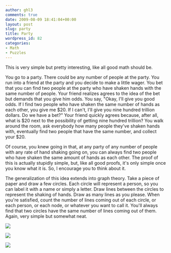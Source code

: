 ```yaml
---
author: ghl3
comments: true
date: 2009-08-09 18:41:04+00:00
layout: post
slug: party
title: Party
wordpress_id: 82
categories:
- Math
- Puzzles
---
```


This is very simple but pretty interesting, like all good math should be.

You go to a party.  There could be any number of people at the party.  You run into a friend at the party and you decide to make a little wager.  You bet that you can find two people at the party who have shaken hands with the same number of people.  Your friend realizes agrees to the idea of the bet but demands that you give him odds.  You say, "Okay, I'll give you good odds.  If I find two people who have shaken the same number of hands as each other, you give me $20.  If I can't, I'll give you nine hundred trillion dollars.  Do we have a bet?"  Your friend quickly agrees because, after all, what is $20 next to the possibility of getting nine hundred trillion?  You walk around the room, ask everybody how many people they've shaken hands with, eventually find two people that have the same number, and collect your $20.

Of course, you knew going in that, at any party of any number of people with any rate of hand shaking going on, you can always find two people who have shaken the same amount of hands as each other.  The proof of this is actually stupidly simple, but, like all good proofs, it's only simple once you know what it is.  So, I encourage you to think about it.

The generalization of this idea extends into graph theory.  Take a piece of paper and draw a few circles.  Each circle will represent a person, so you can label it with a name or simply a letter.  Draw lines between the circles to represent the shaking of hands.  Draw as many lines as you please.  When you're satisfied, count the number of lines coming out of each circle, or each person, or each node, or whatever you want to call it.  You'll always find that two circles have the same number of lines coming out of them.  Again, very simple but somewhat neat.

![](http://upload.wikimedia.org/wikipedia/commons/thumb/d/d3/Graph_theory_tree.svg/542px-Graph_theory_tree.svg.png)

![](http://www.geom.uiuc.edu/~zarembe/graph6.gif)

![](http://delmondogeraldine.blog.lemonde.fr/files/2008/03/random.1205831333.png)
